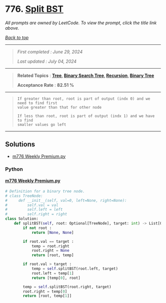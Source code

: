 # 776. [Split BST](<https://leetcode.com/problems/split-bst>)

*All prompts are owned by LeetCode. To view the prompt, click the title link above.*

*[Back to top](<../README.md>)*

------

> *First completed : June 29, 2024*
>
> *Last updated : July 04, 2024*

------

> **Related Topics** : **[Tree](<by_topic/Tree.md>), [Binary Search Tree](<by_topic/Binary Search Tree.md>), [Recursion](<by_topic/Recursion.md>), [Binary Tree](<by_topic/Binary Tree.md>)**
>
> **Acceptance Rate** : **82.51 %**

------

> ```
> If greater than root, root is part of output (indx 0) and we need to find first 
> value greater than that for other node
> 
> If less than root, root is part of output (indx 1) and we have to find
> smaller values go left
> ```

------

## Solutions

- [m776 Weekly Premium.py](<../my-submissions/m776 Weekly Premium.py>)
### Python
#### [m776 Weekly Premium.py](<../my-submissions/m776 Weekly Premium.py>)
```Python
# Definition for a binary tree node.
# class TreeNode:
#     def __init__(self, val=0, left=None, right=None):
#         self.val = val
#         self.left = left
#         self.right = right
class Solution:
    def splitBST(self, root: Optional[TreeNode], target: int) -> List[Optional[TreeNode]]:
        if not root :
            return [None, None]

        if root.val == target :
            temp = root.right
            root.right = None
            return [root, temp]

        if root.val > target :
            temp = self.splitBST(root.left, target)
            root.left = temp[1]
            return [temp[0], root]

        temp = self.splitBST(root.right, target)
        root.right = temp[0]
        return [root, temp[1]]
```

